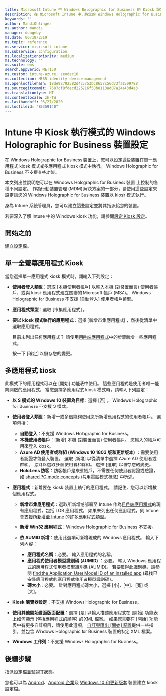 ```yaml
---
title: Microsoft Intune 中 Windows Holographic for Business 的 Kiosk 設定 - Azure | Microsoft Docs
description: 在 Microsoft Intune 中，將您的 Windows Holographic for Business 裝置設定為單一應用程式和多應用程式 kiosk、自訂開始功能表、新增應用程式、顯示工作列，以及設定網頁瀏覽器。
keywords: ''
author: MandiOhlinger
ms.author: mandia
manager: dougeby
ms.date: 06/18/2019
ms.topic: reference
ms.service: microsoft-intune
ms.subservice: configuration
ms.localizationpriority: medium
ms.technology: ''
ms.suite: ems
search.appverid: MET150
ms.custom: intune-azure; seodec18
ms.collection: M365-identity-device-management
ms.openlocfilehash: 18de92792582d4c6753bc8657c56d73fa1509788
ms.sourcegitcommit: 7687cf8fdecd225216f58b8113ad07a24e43d4a3
ms.translationtype: HT
ms.contentlocale: zh-TW
ms.lasthandoff: 03/27/2020
ms.locfileid: "80359140"
---
```

# <a name="windows-holographic-for-business-device-settings-to-run-as-a-kiosk-in-intune"></a>Intune 中 Kiosk 執行模式的 Windows Holographic for Business 裝置設定

在 Windows Holographic for Business 裝置上，您可以設定這些裝置在單一應用程式 kiosk 模式或多應用程式 kiosk 模式中執行。 Windows Holographic for Business 不支援某些功能。

本文列出並說明您可以在 Windows Holographic for Business 裝置 上控制的各種不同設定。 作為行動裝置管理 (MDM) 解決方案的一部分，請使用這些設定來設定讓您的 Windows Holographic for Business 裝置以 kiosk 模式執行。

身為 Intune 系統管理員，您可以建立這些設定並將其指派給您的裝置。

若要深入了解 Intune 中的 Windows kiosk 功能，請參閱[設定 Kiosk 設定](kiosk-settings.md)。

## <a name="before-you-begin"></a>開始之前

[建立設定檔](kiosk-settings.md#create-the-profile)。

## <a name="single-full-screen-app-kiosks"></a>單一全螢幕應用程式 Kiosk

當您選擇單一應用程式 kiosk 模式時，請輸入下列設定：

- **使用者登入類型**：選取 [本機使用者帳戶]  以輸入本機 (對裝置而言) 使用者帳戶，或與 kiosk 應用程式建立關聯的 Microsoft 帳戶 (MSA)。 Windows Holographic for Business 不支援 [自動登入]  使用者帳戶類型。

- **應用程式類型**：選取 [市集應用程式]  。

- **要以 kiosk 模式執行的應用程式**：選擇 [新增市集應用程式]  ，然後從清單中選取應用程式。

    目前未列出任何應用程式？ 請使用[用戶端應用程式](../apps/apps-add.md)中的步驟新增一些應用程式。

    按一下 [確定]  以儲存您的變更。

## <a name="multi-app-kiosks"></a>多應用程式 kiosk

此模式下的應用程式可以在 [開始] 功能表中使用。 這些應用程式是使用者唯一能夠開啟的應用程式。 當您選擇多應用程式 kiosk 模式時，請輸入下列設定：

- **以 S 模式的 Windows 10 裝置為目標**：選擇 [否]  。 Windows Holographic for Business 不支援 S 模式。

- **使用者登入類型**：新增一或多個能夠使用您所新增應用程式的使用者帳戶。 選項包括： 

  - **自動登入**：不支援 Windows Holographic for Business。
  - **本機使用者帳戶**：[新增]  本機 (對裝置而言) 使用者帳戶。 您輸入的帳戶可用來登入 kiosk。
  - **Azure AD 使用者或群組 (Windows 10 1803 版和更新版本)** ：需要使用者認證才能登入裝置。 選取 [新增]  以從清單中選擇 Azure AD 使用者或群組。 您可以選取多個使用者和群組。 選擇 [選取]  以儲存您的變更。
  - **HoloLens 訪客**：訪客帳戶是來賓帳戶，不需要任何使用者認證或驗證，如 [shared PC mode concepts](https://docs.microsoft.com/windows/configuration/set-up-shared-or-guest-pc#shared-pc-mode-concepts) (共用電腦模式概念) 中所述。

- **應用程式**：新增要在 kiosk 裝置上執行的應用程式。 請記住，您可以新增數個應用程式。

  - **新增市集應用程式**：選取所新增或部署至 Intune 作為[用戶端應用程式](../apps/apps-add.md)的現有應用程式，包括 LOB 應用程式。 如果未列出任何應用程式，則 Intune 會支援所[新增至 Intune](../apps/store-apps-windows.md) 的許多[應用程式類型](../apps/apps-add.md)。
  - **新增 Win32 應用程式**：Windows Holographic for Business 不支援。
  - **依 AUMID 新增**：使用此選項可新增現成的 Windows 應用程式。 輸入下列內容： 

    - **應用程式名稱**：必要。 輸入應用程式的名稱。
    - **應用程式使用者模型識別碼 (AUMID)** ：必要。 輸入 Windows 應用程式的應用程式使用者模型識別碼 (AUMID)。 若要取得此識別碼，請參閱 [find the Application User Model ID of an installed app](https://docs.microsoft.com/windows-hardware/customize/enterprise/find-the-application-user-model-id-of-an-installed-app) (尋找已安裝應用程式的應用程式使用者模型識別碼)。
    - **磚大小**：必要。 針對應用程式磚大小，選擇 [小]、[中]、[寬] 或 [大]。

- **Kiosk 瀏覽器設定**：不支援 Windows Holographic for Business。

- **使用其他開始畫面版面配置**：選擇 [是]  以輸入描述應用程式在 [開始] 功能表上如何顯示 (包括應用程式的順序) 的 XML 檔案。 如果您需要在 [開始] 功能表中有更多自訂項目，請使用此選項。 [自訂與匯出 [開始] 配置](https://docs.microsoft.com/hololens/hololens-kiosk#start-layout-for-hololens)提供一些指引，並包含 Windows Holographic for Business 裝置的特定 XML 檔案。

- **Windows 工作列**：不支援 Windows Holographic for Business。

## <a name="next-steps"></a>後續步驟

[指派設定檔](device-profile-assign.md)並[監視其狀態](device-profile-monitor.md)。

您也可以為 [Android](device-restrictions-android.md#kiosk)、[Android 企業](device-restrictions-android-for-work.md#dedicated-devices)及 [Windows 10 和更新版本](kiosk-settings-windows.md) 裝置建立 kiosk 設定檔。
